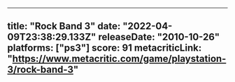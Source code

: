 
---
title: "Rock Band 3"
date: "2022-04-09T23:38:29.133Z"
releaseDate: "2010-10-26"
platforms: ["ps3"]
score: 91
metacriticLink: "https://www.metacritic.com/game/playstation-3/rock-band-3"
---
